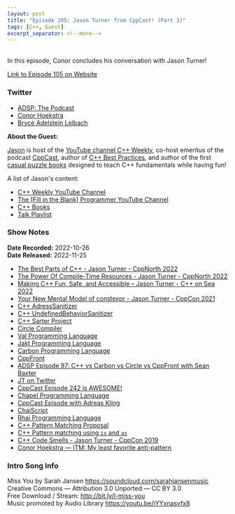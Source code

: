 ```yaml
---
layout: post
title: "Episode 105: Jason Turner from CppCast! (Part 3)"
tags: [C++, Guest]
excerpt_separator: <!--more-->
---
```


<div id="buzzsprout-player-11759760"></div><script src="https://www.buzzsprout.com/1501960/11759760-episode-105-jason-turner-from-cppcast-part-3.js?container_id=buzzsprout-player-11759760&player=small" type="text/javascript" charset="utf-8"></script>

<br>In this episode, Conor concludes his conversation with Jason Turner!

<!--more-->

[Link to Episode 105 on Website](https://adspthepodcast.com/2022/11/25/Episode-105.html)

### Twitter
 
* [ADSP: The Podcast](https://twitter.com/adspthepodcast) 
* [Conor Hoekstra](https://twitter.com/code_report)
* [Bryce Adelstein Lelbach](https://twitter.com/blelbach)

**About the Guest:**

[Jason](https://twitter.com/lefticus) is host of the [YouTube channel C++ Weekly](https://www.youtube.com/c/lefticus1), co-host emeritus of the podcast [CppCast](https://cppcast.com), author of [C++ Best Practices](https://www.amazon.ca/Best-Practices-Simple-Specific-Action/dp/B08SJSZKJ5), and author of the first [casual puzzle books](https://leanpub.com/u/jason_turner) designed to teach C++ fundamentals while having fun!

A list of Jason's content:

* [C++ Weekly YouTube Channel](https://www.youtube.com/c/lefticus1)
* [The [Fill in the Blank] Programmer YouTube Channel](https://www.youtube.com/channel/UCADySP7Hy8TxgfDEe2GZQyw)
* [C++ Books](https://leanpub.com/u/jason_turner)
* [Talk Playlist](https://www.youtube.com/playlist?list=PLs3KjaCtOwSaUCQOzoGEhKwYxQL3qs8ub)

### Show Notes
 
**Date Recorded:** 2022-10-26 <br>
**Date Released:** 2022-11-25

* [The Best Parts of C++ - Jason Turner - CppNorth 2022](https://www.youtube.com/watch?v=SRBBfgWm0P8)
* [The Power Of Compile-Time Resources - Jason Turner - CppNorth 2022](https://www.youtube.com/watch?v=3aRZZxpJ_fc)
* [Making C++ Fun, Safe, and Accessible – Jason Turner - C++ on Sea 2022](https://www.youtube.com/watch?v=HlaoxhmThmk)
* [Your New Mental Model of constexpr - Jason Turner - CppCon 2021](https://www.youtube.com/watch?v=MdrfPSUtMVM)
* [C++ AdressSanitizer](https://clang.llvm.org/docs/AddressSanitizer.html)
* [C++ UndefinedBehaviorSanitizer](https://clang.llvm.org/docs/UndefinedBehaviorSanitizer.html)
* [C++ Sarter Project](https://github.com/cpp-best-practices/gui_starter_template)
* [Circle Compiler](https://www.circle-lang.org/)
* [Val Programming Language](https://www.val-lang.dev/)
* [Jakt Programming Language](https://github.com/SerenityOS/jakt)
* [Carbon Programming Language](https://github.com/carbon-language/carbon-lang)
* [CppFront](https://github.com/hsutter/cppfront)
* [ADSP Episode 97: C++ vs Carbon vs Circle vs CppFront with Sean Baxter](https://adspthepodcast.com/2022/09/30/Episode-97.html)
* [JT on Twitter](https://twitter.com/jntrnr)
* [CppCast Episode 242 is AWESOME!](https://codereport.github.io/CppCastEpisode242IsAwesome/)
* [Chapel Programming Language](https://chapel-lang.org/)
* [CppCast Episode with Adreas Kling](https://cppcast.com/serenity-os/)
* [ChaiScript](https://chaiscript.com/)
* [Rhai Programming Language](https://chaiscript.com/)
* [C++ Pattern Matching Proposal](https://www.open-std.org/jtc1/sc22/wg21/docs/papers/2020/p1371r3.pdf)
* [C++ Pattern matching using `is` and `as`](https://www.open-std.org/jtc1/sc22/wg21/docs/papers/2021/p2392r0.pdf)
* [C++ Code Smells - Jason Turner - CppCon 2019](https://www.youtube.com/watch?v=f_tLQl0wLUM)
* [Conor Hoekstra — ITM: My least favorite anti-pattern](https://www.youtube.com/watch?v=vOgyn1jcKGY)

### Intro Song Info
 
Miss You by Sarah Jansen https://soundcloud.com/sarahjansenmusic<br>
Creative Commons — Attribution 3.0 Unported — CC BY 3.0<br>
Free Download / Stream: http://bit.ly/l-miss-you<br>
Music promoted by Audio Library https://youtu.be/iYYxnasvfx8<br>
